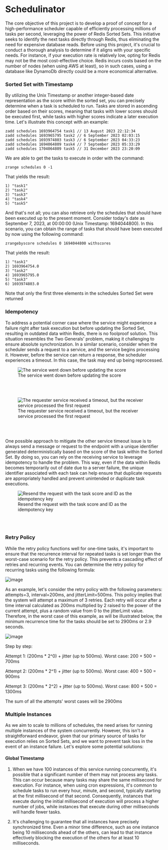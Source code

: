 # Schedulinator

The core objective of this project is to develop a proof of concept for a high-performance scheduler capable of efficiently processing millions of tasks per second, leveraging the power of Redis Sorted Sets. This initiative seeks to identify the next tasks directly through Redis, thus eliminating the need for expensive database reads. Before using this project, it's crucial to conduct a thorough analysis to determine if it aligns with your specific needs. For instance, if your execution rate is relatively low, opting for Redis may not be the most cost-effective choice. Redis incurs costs based on the number of nodes (when using AWS at least), so in such cases, using a database like DynamoDb directly could be a more economical alternative.

### Sorted Set with Timestamp

By utilizing the Unix Timestamp or another integer-based date representation as the score within the sorted set, you can precisely determine when a task is scheduled to run. Tasks are stored in ascending order based on their scores, meaning that tasks with lower scores should be executed first, while tasks with higher scores indicate a later execution time. Let's illustrate this concept with an example:

``` 
zadd schedules 1693964754 task1 // 13 August 2023 22:12:34
zadd schedules 1693965795 task2 // 6 September 2023 02:03:15
zadd schedules 1693974803 task3 // 6 September 2023 04:33:23
zadd schedules 1694064809 task4 // 7 September 2023 05:33:29
zadd schedules 1704064809 task5 // 31 December 2023 23:20:09
```
We are able to get the tasks to execute in order with the command:

```zrange schedules 0 -1```

That yields the result:
```
1) "task1"
2) "task2"
3) "task3"
4) "task4"	 
5) "task5"
```

And that's not all; you can also retrieve only the schedules that should have been executed up to the present moment. Consider today's date as September 7, 2023, at 00:00:00 (Unix Timestamp: 1694044800). In this scenario, you can obtain the range of tasks that should have been executed by now using the following command:

```zrangebyscore schedules 0 1694044800 withscores```

That yields the result:

```
1) "task1"
2) 1693964754.0
3) "task2"
4) 1693965795.0
5) "task3"
6) 1693974803.0
```
Note that only the first three elements in the schedules Sorted Set were returned

### Idempotency

To address a potential corner case where the service might experience a failure right after task execution but before updating the Sorted Set, resulting in outdated data within Redis, there is no foolproof solution. This situation resembles the Two Generals' problem, making it challenging to ensure absolute synchronization. In a similar scenario, consider when the scheduler sends a request to a service, and the service begins processing it. However, before the service can return a response, the scheduler experiences a timeout. In this case, the task may end up being reprocessed.

<figure class="image">
  <img src="https://github.com/gumberss/Schedulinator/assets/38296002/2d810b13-f71d-4150-80fe-8a45dc3e4367" alt="The service went down before updating the score">
  <figcaption>The service went down before updating the score</figcaption>
</figure>
 <br/><br/>
<figure class="image">
  <img src="https://github.com/gumberss/Schedulinator/assets/38296002/d489fc74-c1dd-4277-ac1e-7f3eda5e5db2" alt="The requester service received a timeout, but the receiver service processed the first request">
  <figcaption>The requester service received a timeout, but the receiver service processed the first request</figcaption>
</figure>
 <br/><br/>

One possible approach to mitigate the other service timeout issue is to always send a message or request to the endpoint with a unique identifier generated deterministically based on the score of the task within the Sorted Set. By doing so, you can rely on the receiving service to leverage idempotency to handle the problem. This way, even if the data within Redis becomes temporarily out of date due to a server failure, the unique identifier associated with each task can help ensure that duplicate requests are appropriately handled and prevent unintended or duplicate task executions.

<figure class="image">
  <img src="https://github.com/gumberss/Schedulinator/assets/38296002/7859d3d8-e625-414b-a800-4eb36e85ba04" alt="Resend the request with the task score and ID as the idempotency key">
  <figcaption>Resend the request with the task score and ID as the idempotency key</figcaption>
</figure>
 <br/><br/>
 
### Retry Policy

While the retry policy functions well for one-time tasks, it's important to ensure that the recurrence interval for repeated tasks is set longer than the worst-case scenario for the retry policy. This prevents a cascading effect of retries and recurring events. You can determine the retry policy for recurring tasks using the following formula:

![image](https://github.com/gumberss/Schedulinator/assets/38296002/e77a21a1-7b36-4a63-a6ef-a5471fca7e4d)

As an example, let's consider the retry policy with the following parameters: attempts=3, interval=200ms, and jitterLimit=500ms. This policy implies that the system will attempt a maximum of 3 retries. Each retry will occur after a time interval calculated as 200ms multiplied by 2 raised to the power of the current attempt, plus a random value from 0 to the jitterLimit value. Therefore, in the worst case of this example, as will be illustrated below, the minimum recurrence time for the tasks should be set to 2900ms or 2.9 seconds.

![image](https://github.com/gumberss/Schedulinator/assets/38296002/723b59d7-0dd6-4286-a301-ac8fb9f05726)

Step by step:

Attempt 1: (200ms * 2^0) + jitter (up to 500ms). Worst case: 200 + 500 = 700ms

Attempt 2: (200ms * 2^1) + jitter (up to 500ms). Worst case: 400 + 500 = 900ms

Attempt 3: (200ms * 2^2) + jitter (up to 500ms). Worst case: 800 + 500 = 1300ms

The sum of all the attempts' worst cases will be 2900ms

### Multiple Instances

As we aim to scale to millions of schedules, the need arises for running multiple instances of the system concurrently. However, this isn't a straightforward endeavor, given that our primary source of tasks for execution relies on Sorted Sets, and we want to prevent task loss in the event of an instance failure. Let's explore some potential solutions:

#### Global Timestamp

1. When we have 100 instances of this service running concurrently, it's possible that a significant number of them may not process any tasks. This can occur because many tasks may share the same millisecond for execution. For instance, when using cron expressions, it's common to schedule tasks to run every hour, minute, and second, typically starting at the first millisecond of that second. Consequently, instances that execute during the initial millisecond of execution will process a higher number of jobs, while instances that execute during other milliseconds will handle fewer tasks.

2. It's challenging to guarantee that all instances have precisely synchronized time. Even a minor time difference, such as one instance being 10 milliseconds ahead of the others, can lead to that instance effectively blocking the execution of the others for at least 10 milliseconds.






